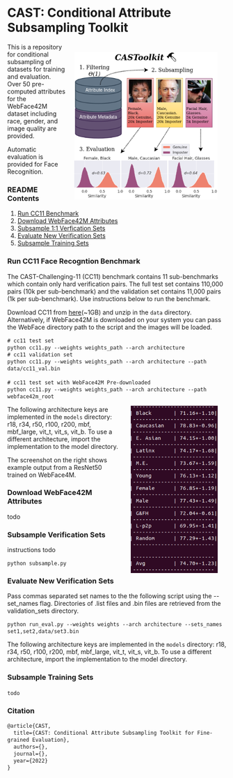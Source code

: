 # CAST: Conditional Attribute Subsampling Toolkit
<img align="right" src="assets/overview.png" style="margin:20px 20px 0px 20px" width="330"/> This is a repository for conditional subsampling of datasets for training and evaluation. Over 50 pre-computed attributes for the WebFace42M dataset including race, gender, and image quality are provided.

Automatic evaluation is provided for Face Recognition.

### README Contents
1. [Run CC11 Benchmark](#Run)
2. [Download WebFace42M Attributes](#Download)
3. [Subsample 1:1 Verfication Sets](#Subsample)
4. [Evaluate New Verification Sets](#Evaluate)
5. [Subsample Training Sets](#Subsample)



### Run CC11 Face Recogntion Benchmark
The CAST-Challenging-11 (CC11) benchmark contains 11 sub-benchmarks which contain only hard verification pairs. The full test set contains 110,000 pairs (10k per sub-benchmark) and the validation set contains 11,000 pairs (1k per sub-benchmark). Use instructions below to run the benchmark.

Download CC11 from [here](https://drive.google.com/file/d/1cUIcFnBwVWZq44fPpofOJXUqD37ue7c9/view?usp=sharing)(~1GB) and unzip in the `data` directory. Alternatively, if WebFace42M is downloaded on your system you can pass the WebFace directory path to the script and the images will be loaded.
```
# cc11 test set
python cc11.py --weights weights_path --arch architecture
# cc11 validation set
python cc11.py --weights weights_path --arch architecture --path data/cc11_val.bin

# cc11 test set with WebFace42M Pre-downloaded
python cc11.py --weights weights_path --arch architecture --path webface42m_root
```
<img align="right" src="assets/ex_results.png" style="margin:0px 20px 0px 20px" width="200"/>

The following architecture keys are implemented in the `models` directory: r18, r34, r50, r100, r200, mbf, mbf_large, vit_t, vit_s, vit_b. To use a different architecture, import the implementation to the model directory.

The screenshot on the right shows example output from a ResNet50 trained on WebFace4M.

### Download WebFace42M Attributes
todo

### Subsample Verification Sets
instructions todo
```
python subsample.py
```

### Evaluate New Verification Sets
Pass commas separated set names to the the following script using the --set_names flag. Directories of .list files and .bin files are retrieved from the validation_sets directory.
```
python run_eval.py --weights weights --arch architecture --sets_names set1,set2,data/set3.bin
```
The following architecture keys are implemented in the `models` directory: r18, r34, r50, r100, r200, mbf, mbf_large, vit_t, vit_s, vit_b. To use a different architecture, import the implementation to the model directory.

### Subsample Training Sets
```todo```

### Citation
```
@article{CAST,
  title={CAST: Conditional Attribute Subsampling Toolkit for Fine-grained Evaluation},
  authors={},
  journal={},
  year={2022}
}
